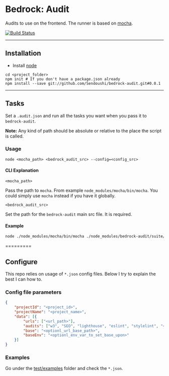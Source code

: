 # Bedrock: Audit

Audits to use on the frontend.
The runner is based on [mocha](https://mochajs.org/).

[![Build Status](https://travis-ci.org/Sendoushi/bedrock-audit.svg?branch=master)](https://travis-ci.org/Sendoushi/bedrock-audit)

----------

## Installation

- Install [node](http://nodejs.org)

```
cd <project_folder>
npm init # If you don't have a package.json already
npm install --save git://github.com/Sendoushi/bedrock-audit.git#0.0.1
```

----------

## Tasks

Set a `.audit.json` and run all the tasks you want when you pass it to `bedrock-audit`.<br>

**Note:**
Any kind of path should be absolute or relative to the place the script is called.

### Usage

```
node <mocha_path> <bedrock_audit_src> --config=<config_src>
```

#### CLI Explanation
```
<mocha_path>
```
Pass the path to `mocha`. From example `node_modules/mocha/bin/mocha`. You could simply use `mocha` instead if you have it globally.

```
<bedrock_audit_src>
```
Set the path for the `bedrock-audit` main src file. It is required.

#### Example

```sh
node ./node_modules/mocha/bin/mocha ./node_modules/bedrock-audit/suite/audit.js --config=".audit.json"
```

=========

## Configure

This repo relies on usage of `*.json` config files. Below I try to explain the best I can how to.

### Config file parameters
```json
{
    "projectId": "<project_id>",
    "projectName": "<project_name>",
    "data": [{
        "urls": ["<url_path>"],
        "audits": ["w3", "SEO", "lighthouse", "eslint", "stylelint", "<path_to_custom>"],
        "base": "<optionl_url_base_path>",
        "baseEnv": "<optionl_env_var_to_set_base_upon>"
    }]
}
```

### Examples
Go under the [test/examples](test/examples) folder and check the `*.json`.
